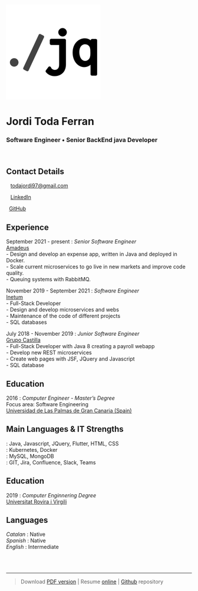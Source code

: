 <title> Jordi Toda Ferran resume </title>

![](src/logo.png)

# Jordi Toda Ferran

### Software Engineer • Senior BackEnd java Developer

<br />

Contact Details
---------
<span class="fas fa-envelope fa-lg"></span>&nbsp;&nbsp;&nbsp;<a href="mailto:todajordi97@gmail.com">todajordi97@gmail.com</a>

<span class="fab fa-linkedin fa-lg"></span>&nbsp;&nbsp;&nbsp;[LinkedIn](https://www.linkedin.com/in/jordi-toda-5a5a91183/)

<span class="fab fa-github fa-lg"></span>&nbsp;&nbsp;[GitHub](https://github.com/jorditoda/)


Experience
----------
September 2021 - present
: 	*Senior Software Engineer*  
	[Amadeus](https://amadeus.com/)  
	- Design and develop an expense app, written in Java and deployed in Docker.<br />
	- Scale current microservices to go live in new markets and improve code quality.<br />
	- Queuing systems with RabbitMQ.<br />

November 2019 - September 2021
: 	*Software Engineer*  
	[Inetum](https://www.inetum.com/)  
	- Full-Stack Developer<br />
	- Design and develop microservices and webs<br />
	- Maintenance of the code of different projects<br />
	- SQL databases<br />

July 2018 - November 2019
:	*Junior Software Engineer*  
	[Grupo Castilla](https://www.grupocastilla.es/)  
	- Full-Stack Developer with Java 8 creating a payroll webapp<br />
	- Develop new REST microservices<br />
	- Create web pages with JSF, JQuery and Javascript<br />
	- SQL database<br />


<div class="page-break"></div>

Education
---------
2016
:	*Computer Engineer - Master’s Degree*  
	Focus area: Software Engineering  
	[Universidad de Las Palmas de Gran Canaria (Spain)](https://ulpgc.es)  
	
Main Languages & IT Strengths
------------
<span class="fas fa-code fa-lg">
:	Java, Javascript, JQuery, Flutter, HTML, CSS<br />

<span class="fas fa-server fa-lg">
:	Kubernetes, Docker<br />

<span class="fas fa-database fa-lg">
:	MySQL, MongoDB<br />

<span class="fas fa-globe-americas fa-lg">
:	GIT, Jira, Confluence, Slack, Teams<br />

Education
---------
2019
:	*Computer Enginnering Degree*<br />
[Universitat Rovira i Virgili](https://www.urv.cat)

Languages
---------
*Catalan*
:	Native<br />
*Spanish*
:	Native<br />
*English*
:	Intermediate<br />

<br /><br />

------
> Download [PDF version](https://raw.githubusercontent.com/jorditoda/resume/blob/master/resume.pdf) | Resume [online](http://htmlpreview.github.io/?https://github.com/jorditoda/resume/blob/master/index.html) | [Github](https://github.com/jorditoda/resume) repository

